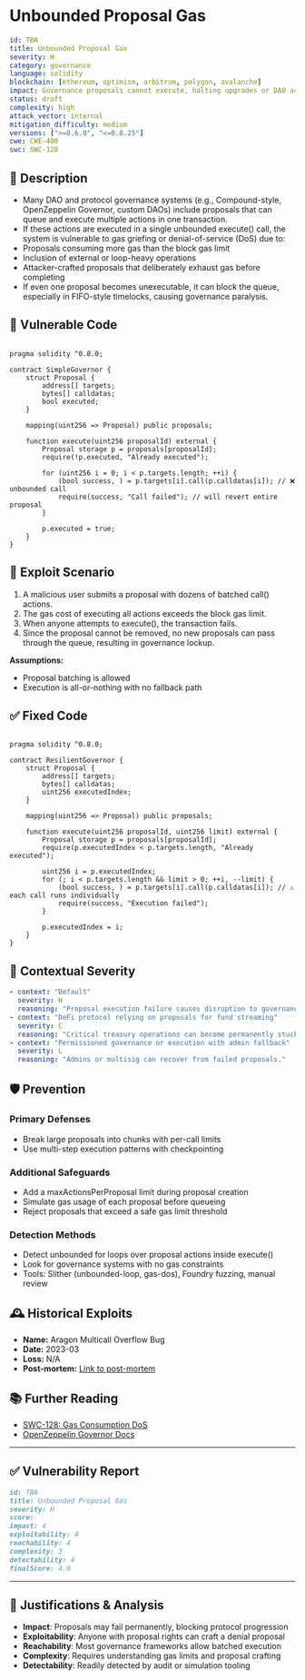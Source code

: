 # Unbounded Proposal Gas

```YAML
id: TBA
title: Unbounded Proposal Gas 
severity: H
category: governance
language: solidity
blockchain: [ethereum, optimism, arbitrum, polygon, avalanche]
impact: Governance proposals cannot execute, halting upgrades or DAO actions
status: draft
complexity: high
attack_vector: internal
mitigation_difficulty: medium
versions: [">=0.6.0", "<=0.8.25"]
cwe: CWE-400
swc: SWC-128
```

## 📝 Description

- Many DAO and protocol governance systems (e.g., Compound-style, OpenZeppelin Governor, custom DAOs) include proposals that can queue and execute multiple actions in one transaction. 
- If these actions are executed in a single unbounded execute() call, the system is vulnerable to gas griefing or denial-of-service (DoS) due to:
- Proposals consuming more gas than the block gas limit
- Inclusion of external or loop-heavy operations
- Attacker-crafted proposals that deliberately exhaust gas before completing
- If even one proposal becomes unexecutable, it can block the queue, especially in FIFO-style timelocks, causing governance paralysis.

## 🚨 Vulnerable Code

```solidity

pragma solidity ^0.8.0;

contract SimpleGovernor {
    struct Proposal {
        address[] targets;
        bytes[] calldatas;
        bool executed;
    }

    mapping(uint256 => Proposal) public proposals;

    function execute(uint256 proposalId) external {
        Proposal storage p = proposals[proposalId];
        require(!p.executed, "Already executed");

        for (uint256 i = 0; i < p.targets.length; ++i) {
            (bool success, ) = p.targets[i].call(p.calldatas[i]); // ❌ unbounded call
            require(success, "Call failed"); // will revert entire proposal
        }

        p.executed = true;
    }
}
```

## 🧪 Exploit Scenario

1. A malicious user submits a proposal with dozens of batched call() actions.
2. The gas cost of executing all actions exceeds the block gas limit.
3. When anyone attempts to execute(), the transaction fails.
4. Since the proposal cannot be removed, no new proposals can pass through the queue, resulting in governance lockup.

**Assumptions:**

- Proposal batching is allowed
- Execution is all-or-nothing with no fallback path

## ✅ Fixed Code

```solidity

pragma solidity ^0.8.0;

contract ResilientGovernor {
    struct Proposal {
        address[] targets;
        bytes[] calldatas;
        uint256 executedIndex;
    }

    mapping(uint256 => Proposal) public proposals;

    function execute(uint256 proposalId, uint256 limit) external {
        Proposal storage p = proposals[proposalId];
        require(p.executedIndex < p.targets.length, "Already executed");

        uint256 i = p.executedIndex;
        for (; i < p.targets.length && limit > 0; ++i, --limit) {
            (bool success, ) = p.targets[i].call(p.calldatas[i]); // ⚠️ each call runs individually
            require(success, "Execution failed");
        }

        p.executedIndex = i;
    }
}
```
## 🧭 Contextual Severity

```yaml
- context: "Default"
  severity: H
  reasoning: "Proposal execution failure causes disruption to governance."
- context: "DeFi protocol relying on proposals for fund streaming"
  severity: C
  reasoning: "Critical treasury operations can become permanently stuck."
- context: "Permissioned governance or execution with admin fallback"
  severity: L
  reasoning: "Admins or multisig can recover from failed proposals."
```

## 🛡️ Prevention

### Primary Defenses

- Break large proposals into chunks with per-call limits
- Use multi-step execution patterns with checkpointing

### Additional Safeguards

- Add a maxActionsPerProposal limit during proposal creation
- Simulate gas usage of each proposal before queueing
- Reject proposals that exceed a safe gas limit threshold

### Detection Methods

- Detect unbounded for loops over proposal actions inside execute()
- Look for governance systems with no gas constraints
- Tools: Slither (unbounded-loop, gas-dos), Foundry fuzzing, manual review

## 🕰️ Historical Exploits

- **Name:** Aragon Multicall Overflow Bug 
- **Date:** 2023-03 
- **Loss:** N/A
- **Post-mortem:** [Link to post-mortem](https://blog.aragon.org)
  
## 📚 Further Reading

- [SWC-128: Gas Consumption DoS](https://swcregistry.io/docs/SWC-128/) 
- [OpenZeppelin Governor Docs](https://docs.openzeppelin.com/contracts/4.x/governance) 
  
---

## ✅ Vulnerability Report

```markdown
id: TBA
title: Unbounded Proposal Gas 
severity: H
score:
impact: 4 
exploitability: 4 
reachability: 4  
complexity: 3   
detectability: 4 
finalScore: 4.0
```

---

## 📄 Justifications & Analysis

- **Impact**: Proposals may fail permanently, blocking protocol progression
- **Exploitability**: Anyone with proposal rights can craft a denial proposal
- **Reachability**: Most governance frameworks allow batched execution
- **Complexity**: Requires understanding gas limits and proposal crafting
- **Detectability**: Readily detected by audit or simulation tooling

